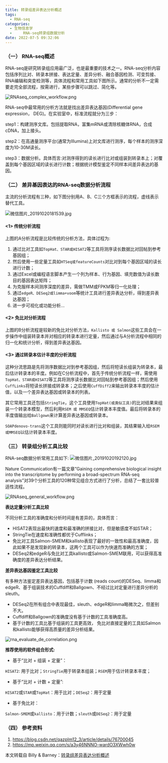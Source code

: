 ```yaml
---
title: 转录组差异表达分析概述
tags:
  - RNA-seq
categories:
  - 生物信息学
  - 	RNA-seq转录组数据分析
date: 2022-07-5 09:32:06
---
```



### （一） RNA-seq概述

RNA-seq是研究转录组应用最广泛，也是最重要的技术之一。RNA-seq分析内容包括序列比对、转录本拼接、表达定量、差异分析、融合基因检测、可变剪接、RNA编辑和突变检测等，具体流程和常用工具如下图所示。通常的分析不一定需要走完全部流程，按需进行，某些步骤可以跳过、简化等。



<!-- more -->





![RNAseq_complex_workflow.png](https://vip2.loli.io/2022/07/10/12OtUN5RwzmdvPb.png)

RNA-seq中最常用的分析方法就是找出差异表达基因(Differential gene expression， DEG)。在实验室中，标准流程就分为三步：

step1：构建测序文库。包括提取RNA，富集mRNA或清除核糖体RNA，合成cDNA，加上接头。

step2：在高通量测序平台(通常为Illumina)上对文库进行测序，每个样本的测序深度为10-30M读长。

step3：数据分析。具体而言:对测序得到的读长进行比对或组装到转录本上；对覆盖到每个基因区域的读长进行计数；根据统计模型鉴定不同样本间差异表达的基因。

### （二） 差异基因表达的RNA-seq数据分析流程

主流的分析流程有三种，如下图分别用A、B、C三个方框表示的流程，虚线表示替代工具。

![微信图片_20191020181539.jpg](https://vip2.loli.io/2022/07/10/fUpJVhOtR4kblTx.jpg)

#### <1> 传统分析流程

上图的A分析流程是比较传统的分析方法，具体过程为:

1. 通过比对工具如`TopHat、STAR或HISAT2`等工具将测序读长数据比对回帖到参考基因组；
2. 然后使用一些定量工具如`HTSeq或featureCounts`对比对到每个基因区域的读长进行计数；
3. 通过Excel或编程语言脚本产生一个列为样本、行为基因、填充数值为读长数目的基因表达矩阵；
4. 为克服样本间测序深度的差异，需做TMM或FPKM等归一化处理；
5. 通过`edgeR、DESeq2或limma+voom`等统计工具进行差异表达分析，得到差异表达基因；
6. 进一步可视化或功能分析…

#### <2> 免比对分析流程

上图的B分析流程是较新的免比对分析方法，`Kallisto 或 Salmon`这些工具会在一步操作中组装转录本并对相应的转录本进行定量，然后通过与A分析流程中相同的归一化和统计分析，得到差异表达基因。

#### <3> 通过转录本估计丰度的分析流程

这种分流思路是先将测序数据比对到参考基因组，然后将短读长组装为转录本，最后估计转录本的丰度。例如在C分析流程中，首先于传统分析流程一样，需使用`TopHat、STAR或HISAT2`等工具将测序读长数据比对回帖到参考基因组；然后使用`CuffLinks`将短读长拼接成转录本；之后使用`CuffDiff2`来输出转录本丰度的估计值，以及一个差异表达基因或转录本的列表。

其它常用工具还包括`StringTie`，这个工具使用`TopHat(或类似工具)`的比对结果来组装一个转录本模型，然后利用`RSEM 或 MMSEQ`估计转录本丰度值。最后将转录本的丰度值输出给`Ballgown`来计算差异表达基因或转录本。

`SOAPdenovo-trans`这个工具则能同时对读长进行比对和组装，其结果输入给`RSEM或MMSEQ`以估计转录本丰度。

### （三） 转录组分析工具比较

RNA-seq数据分析常用工具如下:
![微信图片_20191020192120.jpg](https://vip2.loli.io/2022/07/10/lPCpToEhNGwMKxV.jpg)

Nature Communication有一篇文章”Gaining comprehensive biological insight into the transcriptome by performing a broad-spectrum RNA-seq analysis”对39个分析工具的120种常见组合方式进行了分析，总结了一套比较普适性流程。

![RNAseq_general_workflow.png](https://vip2.loli.io/2022/07/10/X4U5kvYtfyIGSie.png)

**表达定量分析工具比较**

不同分析工具的准确度和分析时间是有差异的，具体而言：

- HISAT2表现出最快的速度和最准确的拼接比对，但是敏感度不如STAR；
- StringTie在速度和准确性都优于Cufflinks；
- 免比对工具Salmon-SMEM和kallisto表现了最好的一致性和最高准确度，因此如果不是发现新的转录本，这两个工具可以作为快速而准确的方案；
- DESeq2和edgeR与免比对工具kallisto或Salmon-SMEM联用，可以获得高准确度的差异表达分析结果。

**差异表达基因鉴定工具比较**

有多种方法鉴定差异表达基因，包括基于计数 (reads count)的DESeq、limma和edgeR、基于组装技术的Cuffdiff和Ballgown、不经过比对定量进行差异分析的sleuth。

- DESeq2在所有组合中表现最佳，sleuth、edgeR和limma略微次之，但差别不大。
- Cuffdiff和Ballgown的准确度没有基于计数的工具准确度高。
- 基于计数的工具比基于组装的工具更高效， 免比对直接定量的工具如Salmon和kallisto能够获得高质量的差异分析结果。

![rna_evaluate_de_correlation.png](https://i.loli.net/2019/10/20/Sa7Be5VP1YKATxz.png)

**推荐使用的软件组合形式:**

- 基于“比对 + 组装 + 定量”：

`HISAT2`: 用于比对；`StringTie`用于转录本组装；`RSEM`用于估计转录本丰度；

- 基于“比对 + 计数 + 定量”:

`HISAT2`或`STAR`或`TopHat`：用于比对；`DESeq2`：用于定量

- 基于免比对：

`Salmon-SMEM`或`kallisto`：用于计数；`sleuth`或`DESeq2`：用于定量

### （四） 参考资料

1. https://blog.csdn.net/qazplm12_3/article/details/76700045
2. https://mp.weixin.qq.com/s/a3y46NNNO-wardO3XWwh0w



本文转载自 Billy & Barney：[转录组差异表达分析概述](https://liangbilin.github.io/2019/09/01/Billy--%E8%BD%AC%E5%BD%95%E7%BB%84%E5%B7%AE%E5%BC%82%E8%A1%A8%E8%BE%BE%E5%88%86%E6%9E%90%E6%A6%82%E8%BF%B0/)